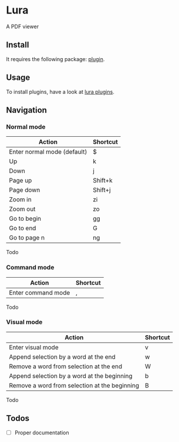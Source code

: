 # Lura 

A PDF viewer

## Install

It requires the following package: [plugin](https://github.com/aotabekov91/plugin).

## Usage

To install plugins, have a look at [lura plugins](https://github.com/aotabekov91/lura_plugins). 

## Navigation

### Normal mode

| Action                      | Shortcut   |
| -------------------         | ---------- |
| Enter normal mode (default) | $          |
| Up                          | k          |
| Down                        | j          |
| Page up                     | Shift+k    |
| Page down                   | Shift+j    |
| Zoom in                     | zi         |
| Zoom out                    | zo         |
| Go to begin                 | gg         |
| Go to end                   | G          |
| Go to page n                | ng         |

Todo

### Command mode

| Action              | Shortcut   |
| ------------------- | ---------- |
| Enter command mode  | ,          |

Todo

### Visual mode

| Action                                        | Shortcut   |
| -------------------                           | ---------- |
| Enter visual mode                             | v          |
| Append selection by a word at the end         | w          |
| Remove a word from selection at the end       | W          |
| Append selection by a word at the beginning   | b          |
| Remove a word from selection at the beginning | B          |

Todo

## Todos

* [ ] Proper documentation 
